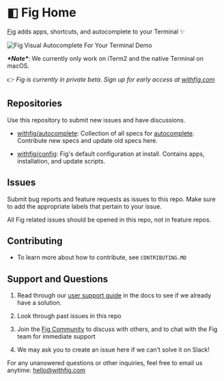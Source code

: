 # ◧ Fig Home

[Fig](https://withfig.com?ref=github_autocomplete) adds apps, shortcuts, and autocomplete to your Terminal ✨

![Fig Visual Autocomplete For Your Terminal Demo](https://withfig.com/video/demos/autocomplete/autocomplete_demo_for_email.gif)

***\*Note\****: We currently only work on iTerm2 and the native Terminal on macOS.



👉 *Fig is currently in private beta. Sign up for early access at [withfig.com](http://withfig.com/)*



## Repositories

Use this repository to submit new issues and have discussions.

- [withfig/autocomplete](https://github.com/withfig/autocomplete): Collection of all specs for [autocomplete](https://docs.withfig.com/autocomplete). Contribute new specs and update old specs here.

- [withfig/config](https://github.com/withfig/config): Fig's default configuration at install. Contains apps, installation, and update scripts.



## Issues

Submit bug reports and feature requests as issues to this repo. Make sure to add the appropriate labels that pertain to your issue.

All Fig related issues should be opened in this repo, not in feature repos.



## Contributing

- To learn more about how to contribute, see `CONTRIBUTING.MD`



## Support and Questions

1. Read through our [user support guide](https://withfig.com/docs) in the docs to see if we already have a solution.

2. Look through past issues in this repo

3. Join the [Fig Community](https://figcommunity.slack.com/join/shared_invite/zt-fupa9n8g-sfHm8MyBn1DBaCj8SoIxSA#/) to discuss with others, and to chat with the Fig team for immediate support

4. We may ask you to create an issue here if we can’t solve it on Slack!

For any unanswered questions or other inquiries, feel free to email us anytime: hello@withfig.com